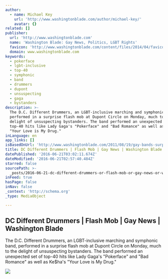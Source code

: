 ```yaml
---
author:
  - name: Michael Key
    url: 'http://www.washingtonblade.com/author/michael-key/'
    avatar: {}
related: []
publisher:
  url: 'http://www.washingtonblade.com'
  name: 'Washington Blade: Gay News, Politics, LGBT Rights'
  favicon: 'http://www.washingtonblade.com/content/files/2014/04/favicon.gif'
  domain: www.washingtonblade.com
keywords:
  - pokerface
  - lgbt-inclusive
  - top-40
  - symphonic
  - band
  - drummers
  - dupont
  - unsuspecting
  - gaga
  - bystanders
description: >-
  The D.C. Different Drummers, an LGBT-inclusive marching and symphonic band,
  performed in a surprise flash mob at Dupont Circle on Monday, much to the
  delight of unsuspecting bystanders. The band performed an unexpected set of
  top-40 hits like Lady Gaga's "Pokerface" and "Bad Romance" as well as Ke$ha's
  "Your Love is My Drug."
inLanguage: en
app_links: []
isBasedOnUrl: 'http://www.washingtonblade.com/2011/08/19/gay-bands-surprise-flash-mob/'
title: DC Different Drummers | Flash Mob | Gay News | Washington Blade
datePublished: '2016-06-21T03:02:11.674Z'
dateModified: '2016-06-21T02:57:40.484Z'
starred: false
sourcePath: >-
  _posts/2016-06-21-dc-different-drummers-or-flash-mob-or-gay-news-or-washington-bl.md
inFeed: true
hasPage: false
inNav: false
_context: 'http://schema.org'
_type: MediaObject

---
```

<article style=""><h1>DC Different Drummers | Flash Mob | Gay News | Washington Blade</h1><p>The D.C. Different Drummers, an LGBT-inclusive marching and symphonic band, performed in a surprise flash mob at Dupont Circle on Monday, much to the delight of unsuspecting bystanders. The band performed an unexpected set of top-40 hits like Lady Gaga's "Pokerface" and "Bad Romance" as well as Ke$ha's "Your Love is My Drug."</p><img src="http://www.washingtonblade.com/content/files/2011/08/Different_Drummers_flash_mob_insert_c_Michael_Key.jpg" /></article>